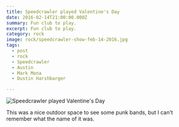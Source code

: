 ```yaml
---
title: Speedcrawler played Valentine's Day
date: 2016-02-14T21:00:00.000Z
summary: Fun club to play.
excerpt: Fun club to play.
category: rock
image: rock/speedcrawler-show-feb-14-2016.jpg
tags:
  - post
  - rock
  - Speedcrawler
  - Austin
  - Mark Mona
  - Dustin Harshbarger

---
```


![Speedcrawler played Valentine's Day](/static/img/rock/speedcrawler-show-feb-14-2016.jpg "Speedcrawlewr played Valentine's Day")

This was a nice outdoor space to see some punk bands, but I can't remember what the name of it was.